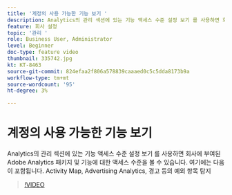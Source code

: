 ```yaml
---
title: '계정의 사용 가능한 기능 보기 '
description: Analytics의 관리 섹션에 있는 기능 액세스 수준 설정 보기 를 사용하면 회사에 부여된 Adobe Analytics 패키지 및 기능에 대한 액세스 수준을 볼 수 있습니다. 여기에는 Activity Map, Advertising Analytics, 경고의 예외 항목 탐지 등이 포함됩니다.
feature: 회사 설정
topic: '관리 '
role: Business User, Administrator
level: Beginner
doc-type: feature video
thumbnail: 335742.jpg
kt: KT-8463
source-git-commit: 824efaa2f806a578839caaaed0c5c5dda8173b9a
workflow-type: tm+mt
source-wordcount: '95'
ht-degree: 3%

---
```



# 계정의 사용 가능한 기능 보기

Analytics의 관리 섹션에 있는 기능 액세스 수준 설정 보기 를 사용하면 회사에 부여된 Adobe Analytics 패키지 및 기능에 대한 액세스 수준을 볼 수 있습니다. 여기에는 다음이 포함됩니다. Activity Map, Advertising Analytics, 경고 등의 예외 항목 탐지


>[!VIDEO](https://video.tv.adobe.com/v/335742/?quality=12&learn=on)